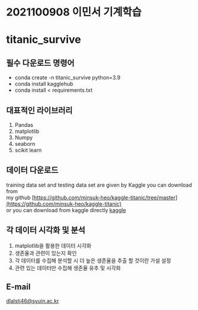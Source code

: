 # 2021100908 이민서 기계학습

# titanic_survive

## 필수 다운로드 명령어
- conda create -n titanic_survive python=3.9
- conda install kagglehub
- conda install < requirements.txt

## 대표적인 라이브러리
1. Pandas
2. matplotlib
3. Numpy
4. seaborn
5. scikit learn

## 데이터 다운로드

training data set and testing data set are given by Kaggle
you can download from  
my github [https://github.com/minsuk-heo/kaggle-titanic/tree/master](https://github.com/minsuk-heo/kaggle-titanic)  
or you can download from kaggle directly [kaggle](https://www.kaggle.com/c/titanic/data)  

## 각 데이터 시각화 및 분석
1. matplotlib을 활용한 데이터 시각화
2. 생존율과 관련이 있는지 확인
3. 각 데이터를 수집해 분석할 시 더 높은 생존율을 추출 할 것이란 가설 설정
4. 관련 있는 데이터만 수집해 생존율 유추 및 시각화

## E-mail
dlalstj46@syuin.ac.kr